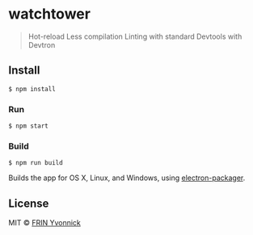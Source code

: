 # watchtower

> Hot-reload
> Less compilation
> Linting with standard
> Devtools with Devtron


## Install

```
$ npm install
```

### Run

```
$ npm start
```

### Build

```
$ npm run build
```

Builds the app for OS X, Linux, and Windows, using [electron-packager](https://github.com/electron-userland/electron-packager).


## License

MIT © [FRIN Yvonnick](http://kenrouweb.com)
